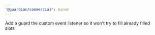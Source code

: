 ```yaml
---
'@guardian/commercial': minor
---
```


Add a guard the custom event listener so it won't try to fill already filled slots
